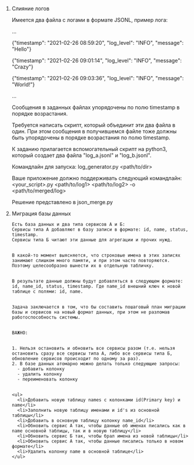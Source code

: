 <ol>
  <li> Слияние логов
    
  Имеется два файла с логами в формате JSONL, пример лога:
    
    
  …
    
    
  {"timestamp": "2021-02-26 08:59:20", "log_level": "INFO", "message": "Hello"}
    
    
  {"timestamp": "2021-02-26 09:01:14", "log_level": "INFO", "message": "Crazy"}
    
    
  {"timestamp": "2021-02-26 09:03:36", "log_level": "INFO", "message": "World!"}
    
    
  …
    

  Сообщения в заданных файлах упорядочены по полю timestamp в порядке возрастания.
    

  Требуется написать скрипт, который объединит эти два файла в один.
  При этом сообщения в получившемся файле тоже должны быть упорядочены в порядке возрастания по полю timestamp.
    

  К заданию прилагается вспомогательный скрипт на python3, который создает два файла "log_a.jsonl" и "log_b.jsonl".

    
  Командлайн для запуска: 
  log_generator.py <path/to/dir>

    
  Ваше приложение должно поддерживать следующий командлайн:
  <your_script>.py <path/to/log1> <path/to/log2> -o <path/to/merged/log>

  Решение представлено в json_merge.py</li>

  <li> Миграция базы данных
    
    
    Есть база данных и два типа сервисов А и Б:
    Сервисы типа А добавляют в базу записи в формате: id, name, status, timestamp.
    Сервисы типа Б читают эти данные для агрегации и прочих нужд.

    
    В какой-то момент выясняется, что строковые имена в этих записях занимают слишком много памяти, и при этом часто повторяются. Поэтому целесообразно вынести их в отдельную табличку.

    
    В результате данные должны будут добавляться в следующем формате: id, name_id, status, timestamp. Где name_id внешний ключ к новой таблице с полями: id, name.

    
    Задача заключается в том, что бы составить пошаговый план миграции базы и сервисов на новый формат данных, при этом не разломав работоспособность системы.

    
    ВАЖНО: 
    
    
    1. Нельзя остановить и обновить все сервисы разом (т.е. нельзя остановить сразу все сервисы типа А, либо все сервисы типа Б, обновление сервисов происходит по одному за раз).
    2. В базе данных атомарно можно делать только следующие запросы:
      - добавить колонку
      - удалить колонку
      - переименовать колонку

    
    <ul>
      <li>Добавить новую таблицу names с колонками id(Primary key) и name</li>
      <li>Заполнить новую таблицу именами и id's из основной таблицы</li>
      <li>Добавить в основную таблицу колонку name_id</li>
      <li>Обновить сервис А так, чтобы данные об именах писались как в name основной таблицы, так и в новую таблицу</li>
      <li>Обновить сервис Б так, чтобы брал имена из новой таблицы</li>
      <li>Обновить сервис А так, чтобы данные писались только в новом формате</li>
      <li>Удалить колонку name в основной таблице</li>
    </ul>
</li>
<ol>
